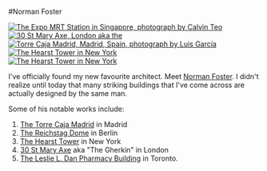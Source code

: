 #Norman Foster

<div class="row">
  <div class="col-xs-12 col-md-6 col-md-push-6">
    <a href="#" class="thumbnail">
      <img src="https://upload.wikimedia.org/wikipedia/commons/thumb/0/00/Expo_MRT_Station%2C_Jul_06.JPG/1200px-Expo_MRT_Station%2C_Jul_06.JPG" alt="The Expo MRT Station in Singapore, photograph by Calvin Teo">
    </a>
        <div class="row">
          <div class="col-xs-4 col-md-6">
            <a href="#" class="thumbnail">
              <img src="https://upload.wikimedia.org/wikipedia/commons/thumb/8/8e/30_St_Mary_Axe%2C_%27Gherkin%27.JPG/675px-30_St_Mary_Axe%2C_%27Gherkin%27.JPG" alt="30 St Mary Axe, London aka the "Gherkin"">
            </a>
          </div>
          <div class="col-xs-4 col-md-6">
            <a href="#" class="thumbnail">
              <img src="https://upload.wikimedia.org/wikipedia/commons/thumb/1/14/Torre_Caja_Madrid_%28CTBA%29_12.jpg/640px-Torre_Caja_Madrid_%28CTBA%29_12.jpg" alt="Torre Caja Madrid, Madrid, Spain, photograph by Luis García">
            </a>
          </div>
          <div class="col-xs-4 visible-xs visible-sm">
            <a href="#" class="thumbnail">
              <img src="https://upload.wikimedia.org/wikipedia/commons/thumb/b/b1/Hearstowernyc.JPG/600px-Hearstowernyc.JPG" alt="The Hearst Tower in New York">
            </a>
          </div>
        </div>
    </div>
  <div class="col-xs-6 col-md-6 col-md-pull-6 visible-md visible-lg">
    <a href="#" class="thumbnail">
      <img src="https://upload.wikimedia.org/wikipedia/commons/thumb/b/b1/Hearstowernyc.JPG/600px-Hearstowernyc.JPG" alt="The Hearst Tower in New York">
    </a>
  </div>
</div>



I've officially found my new favourite architect. Meet [Norman Foster][normanfosterwiki]. I didn't realize until today that many striking buildings that I've come across are actually designed by the same man.

Some of his notable works include:

1. [The Torre Caja Madrid][torrewiki] in Madrid
2. [The Reichstag Dome][domewiki] in Berlin
3. [The Hearst Tower][hearstwiki] in New York
4. [30 St Mary Axe][axewiki] aka "The Gherkin" in London
5. [The Leslie L. Dan Pharmacy Building][canadauni] in Toronto.

[normanfosterwiki]: http://en.wikipedia.org/wiki/Norman_Foster,_Baron_Foster_of_Thames_Bank
[canadauni]: http://alumni.phm.utoronto.ca/building_gallery.cfm
[torrewiki]: http://en.wikipedia.org/wiki/Torre_Caja_Madrid
[domewiki]: http://en.wikipedia.org/wiki/Reichstag_dome
[hearstwiki]: http://en.wikipedia.org/wiki/Hearst_Tower_%28New_York_City%29
[axewiki]: http://en.wikipedia.org/wiki/30_St_Mary_Axe
